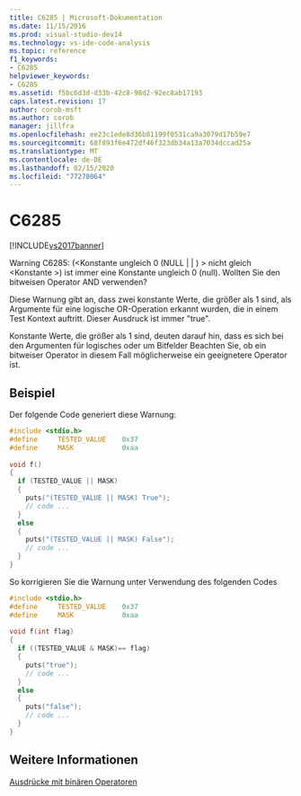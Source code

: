 ```yaml
---
title: C6285 | Microsoft-Dokumentation
ms.date: 11/15/2016
ms.prod: visual-studio-dev14
ms.technology: vs-ide-code-analysis
ms.topic: reference
f1_keywords:
- C6285
helpviewer_keywords:
- C6285
ms.assetid: f5bc6d3d-d33b-42c8-98d2-92ec8ab17193
caps.latest.revision: 17
author: corob-msft
ms.author: corob
manager: jillfra
ms.openlocfilehash: ee23c1ede8d36b81199f0531ca9a3079d17b59e7
ms.sourcegitcommit: 68f893f6e472df46f323db34a13a7034dccad25a
ms.translationtype: MT
ms.contentlocale: de-DE
ms.lasthandoff: 02/15/2020
ms.locfileid: "77278064"
---
```

# <a name="c6285"></a>C6285
[!INCLUDE[vs2017banner](../includes/vs2017banner.md)]

Warning C6285: (\<Konstante ungleich 0 (NULL &#124; &#124; ) > nicht gleich \<Konstante >) ist immer eine Konstante ungleich 0 (null). Wollten Sie den bitweisen Operator AND verwenden?  
  
 Diese Warnung gibt an, dass zwei konstante Werte, die größer als 1 sind, als Argumente für eine logische OR-Operation erkannt wurden, die in einem Test Kontext auftritt. Dieser Ausdruck ist immer "true".  
  
 Konstante Werte, die größer als 1 sind, deuten darauf hin, dass es sich bei den Argumenten für logisches oder um Bitfelder Beachten Sie, ob ein bitweiser Operator in diesem Fall möglicherweise ein geeignetere Operator ist.  
  
## <a name="example"></a>Beispiel  
 Der folgende Code generiert diese Warnung:  
  
```cpp  
#include <stdio.h>  
#define     TESTED_VALUE    0x37  
#define     MASK            0xaa  
  
void f()  
{  
  if (TESTED_VALUE || MASK)   
  {  
    puts("(TESTED_VALUE || MASK) True");  
    // code ...  
  }  
  else   
  {  
    puts("(TESTED_VALUE || MASK) False");  
    // code ...  
  }  
}  
```  
  
 So korrigieren Sie die Warnung unter Verwendung des folgenden Codes  
  
```cpp  
#include <stdio.h>  
#define     TESTED_VALUE    0x37  
#define     MASK            0xaa  
  
void f(int flag)  
{  
  if ((TESTED_VALUE & MASK)== flag)  
  {  
    puts("true");  
    // code ...  
  }  
  else  
  {  
    puts("false");  
    // code ...  
  }  
}  
```  
  
## <a name="see-also"></a>Weitere Informationen  
 [Ausdrücke mit binären Operatoren](https://msdn.microsoft.com/library/6dea3df4-a4bd-42c3-9807-4a27c120ac9a)
